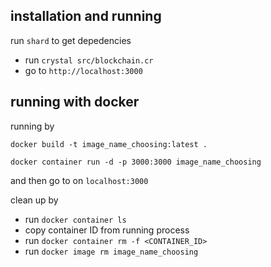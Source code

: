 ## installation and running

run ``shard`` to get depedencies

- run ``crystal src/blockchain.cr``
- go to ``http://localhost:3000``


## running with docker

running by
```
docker build -t image_name_choosing:latest .
```
```
docker container run -d -p 3000:3000 image_name_choosing
```
and then go to on ``localhost:3000``


clean up by 
- run ``docker container ls``
- copy container ID from running process
- run ``docker container rm -f <CONTAINER_ID>``
- run ``docker image rm image_name_choosing``
